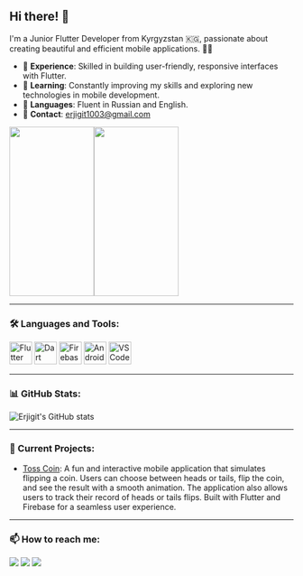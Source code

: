 ## Hi there! 👋

I'm a Junior Flutter Developer from Kyrgyzstan 🇰🇬, passionate about creating beautiful and efficient mobile applications. 📱✨

- 💼 **Experience**: Skilled in building user-friendly, responsive interfaces with Flutter.
- 🌱 **Learning**: Constantly improving my skills and exploring new technologies in mobile development.
- 💬 **Languages**: Fluent in Russian and English.
- 📧 **Contact**: [erjigit1003@gmail.com](mailto:erjigit1003@gmail.com)

<!-- Adding GIFs with specified width and parallel alignment -->
<div style="display: flex; flex-direction: row; align-items: center;">
  <img src="https://github.com/Erjigit-code/toss_coin/blob/main/assets/gifs/animation2.gif?raw=true" width="150" height="300" />
  <img src="https://github.com/Erjigit-code/toss_coin/blob/main/assets/gifs/animation.gif?raw=true" width="150" height="300" />
</div>

---

### 🛠 Languages and Tools:
<p>
  <img src="https://img.icons8.com/color/48/000000/flutter.png" alt="Flutter" width="40" height="40"/>
  <img src="https://img.icons8.com/color/48/000000/dart.png" alt="Dart" width="40" height="40"/>
  <img src="https://img.icons8.com/color/48/000000/firebase.png" alt="Firebase" width="40" height="40"/>
  <img src="https://img.icons8.com/color/48/000000/android-os.png" alt="Android" width="40" height="40"/>
  <img src="https://img.icons8.com/color/48/000000/visual-studio-code-2019.png" alt="VS Code" width="40" height="40"/>
</p>

---

### 📊 GitHub Stats:
![Erjigit's GitHub stats](https://github-readme-stats.vercel.app/api?username=erjigit-code&show_icons=true&theme=radical)

---

### 🌟 Current Projects:
- [Toss Coin](https://github.com/Erjigit-code/toss_coin.git): A fun and interactive mobile application that simulates flipping a coin. Users can choose between heads or tails, flip the coin, and see the result with a smooth animation. The application also allows users to track their record of heads or tails flips. Built with Flutter and Firebase for a seamless user experience.

---

### 📫 How to reach me:
<p>
  <a href="mailto:erjigit1003@gmail.com"><img src="https://img.shields.io/badge/Email-D14836?style=for-the-badge&logo=gmail&logoColor=white" /></a>
  <a href="https://www.linkedin.com/in/erjigit"><img src="https://img.shields.io/badge/LinkedIn-0077B5?style=for-the-badge&logo=linkedin&logoColor=white" /></a>
  <a href="https://github.com/Erjigit-code"><img src="https://img.shields.io/badge/GitHub-100000?style=for-the-badge&logo=github&logoColor=white" /></a>
</p>

<!--
**Erjigit-code/Erjigit-code** is a ✨ _special_ ✨ repository because its `README.md` (this file) appears on your GitHub profile.

Here are some ideas to get you started:

- 🔭 I’m currently working on ...
- 🌱 I’m currently learning ...
- 👯 I’m looking to collaborate on ...
- 🤔 I’m looking for help with ...
- 💬 Ask me about ...
- 📫 How to reach me: ...
- 😄 Pronouns: ...
- ⚡ Fun fact: ...
-->
